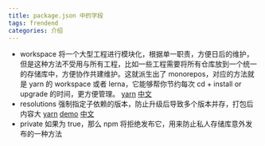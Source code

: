 ```yaml
---
title: package.json 中的字段
tags: frendend
categories: 介绍
---
```


-   workspace
    将一个大型工程进行模块化，根据单一职责，方便日后的维护，但是这种方法不受用与所有工程，比如一些工程需要将所有仓库放到一个统一的存储库中，方便协作共建维护。这就派生出了 monorepos，对应的方法就是 yarn 的 workspace 或者 lerna，它能够帮你节约每次 cd + install or upgrade 的时间，更方便管理。
    [yarn](https://yarnpkg.com/blog/2017/08/02/introducing-workspaces/)
    [中文](https://hateonion.me/posts/b2b0/)
-   resolutions
    强制指定子依赖的版本，防止升级后导致多个版本并存，打包后内容大
    [yarn](https://yarnpkg.com/lang/en/docs/selective-version-resolutions/)
    [demo](https://juffalow.com/javascript/how-yarn-resolutions-can-save-you)
    [中文](https://blog.hakurouken.me/2018/08/05/yarn-versions/)
-   private
    如果为 true，那么 npm 将拒绝发布它，用来防止私人存储库意外发布的一种方法

